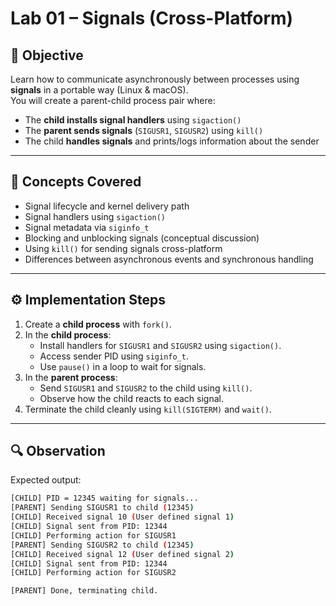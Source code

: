 # Lab 01 – Signals (Cross-Platform)

## 🧭 Objective
Learn how to communicate asynchronously between processes using **signals** in a portable way (Linux & macOS).  
You will create a parent-child process pair where:
- The **child installs signal handlers** using `sigaction()`
- The **parent sends signals** (`SIGUSR1`, `SIGUSR2`) using `kill()`
- The child **handles signals** and prints/logs information about the sender

---

## 🧩 Concepts Covered
- Signal lifecycle and kernel delivery path  
- Signal handlers using `sigaction()`  
- Signal metadata via `siginfo_t`  
- Blocking and unblocking signals (conceptual discussion)  
- Using `kill()` for sending signals cross-platform  
- Differences between asynchronous events and synchronous handling  

---

## ⚙️ Implementation Steps
1. Create a **child process** with `fork()`.
2. In the **child process**:
   - Install handlers for `SIGUSR1` and `SIGUSR2` using `sigaction()`.
   - Access sender PID using `siginfo_t`.
   - Use `pause()` in a loop to wait for signals.
3. In the **parent process**:
   - Send `SIGUSR1` and `SIGUSR2` to the child using `kill()`.
   - Observe how the child reacts to each signal.
4. Terminate the child cleanly using `kill(SIGTERM)` and `wait()`.

---

## 🔍 Observation
Expected output:

```bash
[CHILD] PID = 12345 waiting for signals...
[PARENT] Sending SIGUSR1 to child (12345)
[CHILD] Received signal 10 (User defined signal 1)
[CHILD] Signal sent from PID: 12344
[CHILD] Performing action for SIGUSR1
[PARENT] Sending SIGUSR2 to child (12345)
[CHILD] Received signal 12 (User defined signal 2)
[CHILD] Signal sent from PID: 12344
[CHILD] Performing action for SIGUSR2

[PARENT] Done, terminating child.
```
